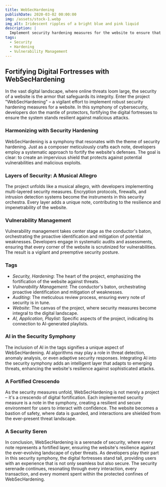 ```yaml
---
title: WebSecHardening
publishDate: 2020-03-02 00:00:00
img: /assets/stock-1.webp
img_alt: Iridescent ripples of a bright blue and pink liquid
description: |
  Implement security hardening measures for the website to ensure that the system is protected against malicious attacks.
tags:
  - Security
  - Hardening
  - Vulnerability Management
---
```


## Fortifying Digital Fortresses with WebSecHardening

In the vast digital landscape, where online threats loom large, the security of a website is the armor that safeguards its integrity. Enter the project "WebSecHardening" – a vigilant effort to implement robust security hardening measures for a website. In this symphony of cybersecurity, developers don the mantle of protectors, fortifying the digital fortresses to ensure the system stands resilient against malicious attacks.

### Harmonizing with Security Hardening

WebSecHardening is a symphony that resonates with the theme of security hardening. Just as a composer meticulously crafts each note, developers employ a systematic approach to fortify the website's defenses. The goal is clear: to create an impervious shield that protects against potential vulnerabilities and malicious exploits.

### Layers of Security: A Musical Allegro

The project unfolds like a musical allegro, with developers implementing multi-layered security measures. Encryption protocols, firewalls, and intrusion detection systems become the instruments in this security orchestra. Every layer adds a unique note, contributing to the resilience and impenetrability of the website.

### Vulnerability Management

Vulnerability management takes center stage as the conductor's baton, orchestrating the proactive identification and mitigation of potential weaknesses. Developers engage in systematic audits and assessments, ensuring that every corner of the website is scrutinized for vulnerabilities. The result is a vigilant and preemptive security posture.

### Tags

- _Security, Hardening_: The heart of the project, emphasizing the fortification of the website against threats.
- _Vulnerability Management_: The conductor's baton, orchestrating proactive identification and mitigation of weaknesses.
- _Auditing_: The meticulous review process, ensuring every note of security is in tune.
- _Website_: The canvas of the project, where security measures become integral to the digital landscape.
- _AI, Application, Playlist_: Specific aspects of the project, indicating its connection to AI-generated playlists.

### AI in the Security Symphony

The inclusion of AI in the tags signifies a unique aspect of WebSecHardening. AI algorithms may play a role in threat detection, anomaly analysis, or even adaptive security responses. Integrating AI into the security symphony adds an intelligent layer that adapts to emerging threats, enhancing the website's resilience against sophisticated attacks.

### A Fortified Crescendo

As the security measures unfold, WebSecHardening is not merely a project – it's a crescendo of digital fortification. Each implemented security measure is a note in the symphony, creating a resilient and secure environment for users to interact with confidence. The website becomes a bastion of safety, where data is guarded, and interactions are shielded from the ever-present threat landscape.

### A Security Seren

In conclusion, WebSecHardening is a serenade of security, where every note represents a fortified layer, ensuring the website's resilience against the ever-evolving landscape of cyber threats. As developers play their part in this security symphony, the digital fortresses stand tall, providing users with an experience that is not only seamless but also secure. The security serenade continues, resonating through every interaction, every transaction, and every moment spent within the protected confines of WebSecHardening.
